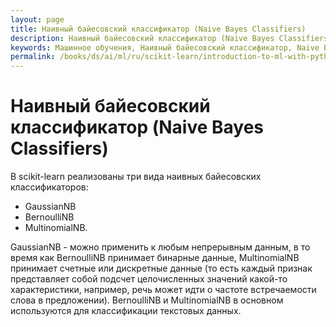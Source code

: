 ```yaml
---
layout: page
title: Наивный байесовский классификатор (Naive Bayes Classifiers)
description: Наивный байесовский классификатор (Naive Bayes Classifiers)
keywords: Машинное обучения, Наивный байесовский классификатор, Naive Bayes Classifiers
permalink: /books/ds/ai/ml/ru/scikit-learn/introduction-to-ml-with-python/supervised-learning/naive-bayes-classifiers/
---
```


# Наивный байесовский классификатор (Naive Bayes Classifiers)

В scikit-learn реализованы три вида наивных байесовских классификаторов:

- GaussianNB
- BernoulliNB
- MultinomialNB.

GaussianNB - можно применить к любым непрерывным данным, в то время как BernoulliNB принимает бинарные данные, MultinomialNB принимает счетные или дискретные данные (то есть каждый признак представляет собой подсчет целочисленных значений какой-то характеристики, например, речь может идти о частоте встречаемости слова в предложении). BernoulliNB и MultinomialNB в основном используются для классификации текстовых данных.
